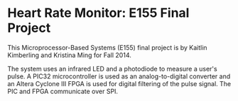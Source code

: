 Heart Rate Monitor: E155 Final Project
==================
This Microprocessor-Based Systems (E155) final project is by Kaitlin Kimberling and Kristina Ming for Fall 2014.

The system uses an infrared LED and a photodiode to measure a user's pulse. A PIC32 microcontroller is used as an analog-to-digital converter and an Altera Cyclone III FPGA is used for digital filtering of the pulse signal. The PIC and FPGA communicate over SPI.
